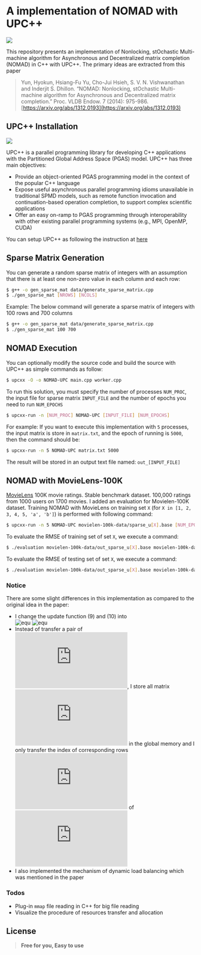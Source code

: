 

# A implementation of NOMAD with UPC++

[![](https://travis-ci.org/joemccann/dillinger.svg?branch=master)]()

This repository presents an implementation of Nonlocking, stOchastic Multi-machine algorithm for Asynchronous and Decentralized matrix completion (NOMAD) in C++ with UPC++. The primary ideas are extracted from this paper
> Yun, Hyokun, Hsiang-Fu Yu, Cho-Jui Hsieh, S. V. N. Vishwanathan and Inderjit S. Dhillon. “NOMAD: Nonlocking, stOchastic Multi-machine algorithm for Asynchronous and Decentralized matrix completion.” Proc. VLDB Endow. 7 (2014): 975-986.
> [https://arxiv.org/abs/1312.0193](https://arxiv.org/abs/1312.0193)


## UPC++ Installation 
[![](https://bitbucket-assetroot.s3.amazonaws.com/c/photos/2015/May/07/1791043611-5-upcxx-logo_avatar.png)](https://bitbucket.org/berkeleylab/upcxx/wiki/Home)

UPC++ is a parallel programming library for developing C++ applications with the Partitioned Global Address Space (PGAS) model. UPC++ has three main objectives:
+ Provide an object-oriented PGAS programming model in the context of the popular C++ language
+ Expose useful asynchronous parallel programming idioms unavailable in traditional SPMD models, such as remote function invocation and continuation-based operation completion, to support complex scientific applications
+ Offer an easy on-ramp to PGAS programming through interoperability with other existing parallel programming systems (e.g., MPI, OpenMP, CUDA)

You can setup UPC++ as following the instruction at [here](https://bitbucket.org/berkeleylab/upcxx/wiki/INSTALL)

## Sparse Matrix Generation
You can generate a random sparse matrix of integers with an assumption that there is at least one non-zero value in each column and each row:

```sh
$ g++ -o gen_sparse_mat data/generate_sparse_matrix.cpp
$ ./gen_sparse_mat [NROWS] [NCOLS]
```

Example: The below command will generate a sparse matrix of integers with 100 rows and 700 columns
```sh
$ g++ -o gen_sparse_mat data/generate_sparse_matrix.cpp
$ ./gen_sparse_mat 100 700
```

## NOMAD Execution
You can optionally modify the source code and build the source with UPC++ as simple commands as follow:
```sh
$ upcxx -O -o NOMAD-UPC main.cpp worker.cpp
```

To run this solution, you must specify the number of processes `NUM_PROC`, the input file for sparse matrix `INPUT_FILE` and the number of epochs you need to run `NUM_EPOCHS`
```sh
$ upcxx-run -n [NUM_PROC] NOMAD-UPC [INPUT_FILE] [NUM_EPOCHS]
```

For example: If you want to execute this implementation with `5` processes, the input matrix is store in `matrix.txt`, and the epoch of running is `5000`, then the command should be:
```sh
$ upcxx-run -n 5 NOMAD-UPC matrix.txt 5000 
```

The result will be stored in an output text file named: `out_[INPUT_FILE]`

## NOMAD with MovieLens-100K
[MovieLens](https://grouplens.org/datasets/movielens/) 100K movie ratings. Stable benchmark dataset. 100,000 ratings from 1000 users on 1700 movies. I added an evaluation for Movielen-100K dataset. Training NOMAD with MovieLens on training set `X` (for `X in [1, 2, 3, 4, 5, 'a', 'b']`) is performed with following command:

```sh
$ upcxx-run -n 5 NOMAD-UPC movielen-100k-data/sparse_u[X].base [NUM_EPOCHS] 
```

To evaluate the RMSE of training set of set `X`, we execute a command:

```sh
$ ./evaluation movielen-100k-data/out_sparse_u[X].base movielen-100k-data/sparse_u[X].base  
```

To evaluate the RMSE of testing set of set `X`, we execute a command:

```sh
$ ./evaluation movielen-100k-data/out_sparse_u[X].base movielen-100k-data/sparse_u[X].test  
```



### Notice
There are some slight differences in this implementation as compared to the original idea in the paper:
+ I change the update function (9) and (10) into    
  ![equ](https://latex.codecogs.com/gif.latex?w_{it}&space;\gets&space;w_{it}-s_t&space;[(w_{it}h_{jt}-A_{itjt})&space;h_{jt}+\lambda&space;\|\|w_{it}\|\|])    
  ![equ](https://latex.codecogs.com/gif.latex?h_{jt}&space;\gets&space;h_{jt}-s_t&space;[(w_{it}h_{jt}-A_{itjt})&space;w_{it}+\lambda&space;\|\|h_{jt}\|\|])
+ Instead of transfer a pair of ![equ](https://latex.codecogs.com/gif.latex?(j,h_j)), I store all matrix ![equ](https://latex.codecogs.com/gif.latex?H) in the global memory and I only transfer the index of corresponding rows ![equ](https://latex.codecogs.com/gif.latex?j) of ![equ](https://latex.codecogs.com/gif.latex?H)     
+ I also implemented the mechanism of dynamic load balancing which was mentioned in the paper



### Todos

 - Plug-in `mmap` file reading in C++ for big file reading
 - Visualize the procedure of resources transfer and allocation


License
----
> **Free for you, Easy to use**

